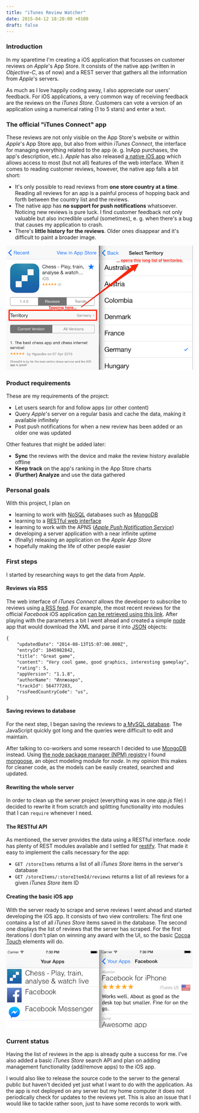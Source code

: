 ```yaml
---
title: "iTunes Review Watcher"
date: 2015-04-12 18:20:00 +0100
draft: false
---
```


### Introduction
In my sparetime I'm creating a iOS application that focusses on customer
reviews on *Apple*'s App Store. It consists of the native app (written in
*Objective-C*, as of now) and a REST server that gathers all the information from
*Apple*'s servers.

As much as I love happily coding away, I also appreciate our users' feedback.
For iOS applications, a very common way of receiving feedback are the reviews
on the *iTunes Store*. Customers can vote a version of an application using a
numerical rating (1 to 5 stars) and enter a text.

### The official "iTunes Connect" app
These reviews are not only visible on the App Store's website or within *Apple*'s
App Store app, but also from within *iTunes Connect*, the interface
for managing everything related to the app (e. g. InApp purchases, the app's
description, etc.). *Apple* has also released
[a native iOS app](https://itunes.apple.com/us/app/itunes-connect/id376771144?mt=8)
which allows access to most (but not all) features of the web interface.
When it comes to reading customer reviews, however, the native app falls a bit
short:

* It's only possible to read reviews from **one store country at a time**. Reading all
reviews for an app is a painful process of hopping back and forth between the
country list and the reviews.
* The native app has **no support for push notifications** whatsoever. Noticing
new reviews is pure luck. I find customer feedback not only valuable but also
incredible useful (sometimes), e. g. when there's a bug that causes my
application to crash.
* There's **little history for the reviews**. Older ones disappear and it's
difficult to paint a broader image.

![Screenshot of the iTunes Connect app describing the territory list dilemma](/itunes-connect-territory-list.png "This is one of my biggest issue with this app")

### Product requirements
These are my requirements of the project:

* Let users search for and follow apps (or other content)
* Query *Apple*'s server on a regular basis and cache the data, making it
available infinitely
* Post push notifications for when a new review has been added or an older one was
updated

Other features that might be added later:

* **Sync** the reviews with the device and make the review history available
offline
* **Keep track** on the app's ranking in the App Store charts
* **(Further) Analyze** and use the data gathered

### Personal goals
With this project, I plan on

* learning to work with [NoSQL](https://en.wikipedia.org/wiki/NoSQL) databases
such as [MongoDB](https://www.mongodb.org/)
* learning to a [RESTful web interface](https://en.wikipedia.org/wiki/Representational_state_transfer)
* learning to work with the APNS (*[Apple Push Notification Service](https://en.wikipedia.org/wiki/Apple_Push_Notification_Service)*)
* developing a server application with a near infinite uptime
* (finally) releasing an application on the *Apple App Store*
* hopefully making the life of other people easier

### First steps
I started by researching ways to get the data from *Apple*.

#### Reviews via RSS
The web interface of *iTunes Connect* allows the developer to subscribe to
reviews using [a RSS feed](https://en.wikipedia.org/wiki/RSS). For example,
the most recent reviews for the official *Facebook* iOS application
[can be
retrieved using this link](http://itunes.apple.com/rss/customerreviews/id=284882215/sortby=mostrecent/xml?cc=us).
After playing with the parameters a bit I went ahead and created a simple
[node](https://nodejs.org/) app that would download the XML and parse it into
[JSON](https://en.wikipedia.org/wiki/JSON) objects:

```
{
    "updatedDate": "2014-08-13T15:07:00.000Z",
    "entryId": 1045982842,
    "title": "Great game",
    "content": "Very cool game, good graphics, interesting gameplay",
    "rating": 5,
    "appVersion": "1.1.8",
    "authorName": "Иллжоаро",
    "trackId": 564777203,
    "rssFeedCountryCode": "us",
}
```

#### Saving reviews to database
For the next step, I began saving the reviews to
[a MySQL database](https://en.wikipedia.org/wiki/MySQL). The JavaScript quickly
got long and the queries were difficult to edit and maintain.

After talking to co-workers and some research I decided to use
[MongoDB](https://www.mongodb.org/) instead. Using
[the node package manager (NPM) registry](https://www.npmjs.com/) I found
[mongoose](http://mongoosejs.com/), an object modeling module for *node*. In my
opinion this makes for cleaner code, as the models can be easily created,
searched and updated.

#### Rewriting the whole server
In order to clean up the server project (everything was in one *app.js* file)
I decided to rewrite it from scratch and splitting functionality into modules
that I can `require` whenever I need.

#### The RESTful API
As mentioned, the server provides the data using a RESTful interface. *node* has
plenty of REST modules available and I settled for
[restify](http://mcavage.me/node-restify/). That made it easy to implement the
calls necessary for the app:

* `GET /storeItems` returns a list of all *iTunes Store* items in
the server's database
* `GET /storeItems/:storeItemId/reviews` returns a list of all reviews for a given *iTunes Store* item ID

#### Creating the basic iOS app
With the server ready to scrape and serve reviews I went ahead and started
developing the iOS app. It consists of two view controllers: The first one
contains a list of all *iTunes Store* items saved in the database. The second one
displays the list of reviews that the server has scraped. For the first
iterations I don't plan on winning any award with the UI, so the basic
[Cocoa Touch](https://en.wikipedia.org/wiki/Cocoa_Touch) elements will do.

![Screenshot of my app's interface](/facebook-reviews.png "This is a first version of my app")

### Current status
Having the list of reviews in the app is already quite a success for me.
I've also added a basic *iTunes Store* search API and plan on adding management
functionality (add/remove apps) to the iOS app.

I would also like to release the source code to the server to the general
public but haven't decided yet just what I want to do with the application.
As the app is not deployed on any server but my home computer it does not
periodically check for updates to the reviews yet. This is also an issue
that I would like to tackle rather soon, just to have some records to work with.
